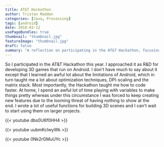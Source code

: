 ```yaml
---
title: AT&T Hackathon
author: Tristan Madden
categories: [Java, Processing]
tags: [android]
date: 2018-03-12
usePageBundles: true
thumbnail: "thumbnail.jpg"
featureImage: "thumbnail.jpg"
draft: false
summary: "A reflection on participating in the AT&T Hackathon, focusing on Android game development, optimization techniques, and rapid prototyping of 3D scene building functions."
---
```


So I participated in the AT&T Hackathon this year. I approached it as R&D for developing 3D games that run on Android. I
don't have much to say about it except that I learned an awful lot about the limitations of Android, which in turn
taught me a lot about optimization techniques, DPI-scaling and the matrix stack. Most importantly, the Hackathon taught
me how to code faster. At home, I spend an awful lot of time playing with variables to make things pretty whereas under
this circumstance I was forced to keep creating new features due to the looming threat of having nothing to show at the
end. I wrote a lot of useful functions for building 3D scenes and I can't wait to start using them on larger projects.

{{< youtube dbs0U6f0HH4 >}}

{{< youtube uubmKclwyWk >}}

{{< youtube 0Nk2rGMuUYc >}}